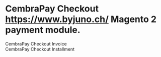 # CembraPay Checkout https://www.byjuno.ch/ Magento 2 payment module.
CembraPay Checkout Invoice<br />
CembraPay Checkout Installment
